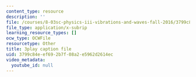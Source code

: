 ```yaml
---
content_type: resource
description: ''
file: /courses/8-03sc-physics-iii-vibrations-and-waves-fall-2016/3799c84eef692b7f08a2e5962d2614ec_FCFpaKcpuXQ.srt
file_type: application/x-subrip
learning_resource_types: []
ocw_type: OCWFile
resourcetype: Other
title: 3play caption file
uid: 3799c84e-ef69-2b7f-08a2-e5962d2614ec
video_metadata:
  youtube_id: null
---
```

